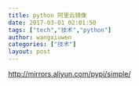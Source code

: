```yaml
---
title: python 阿里云镜像
date: 2017-03-01 02:01:50
tags: ["tech","技术","python"]
author: wangxiuwen
categories: ["技术"]
layout: post
---
```


http://mirrors.aliyun.com/pypi/simple/